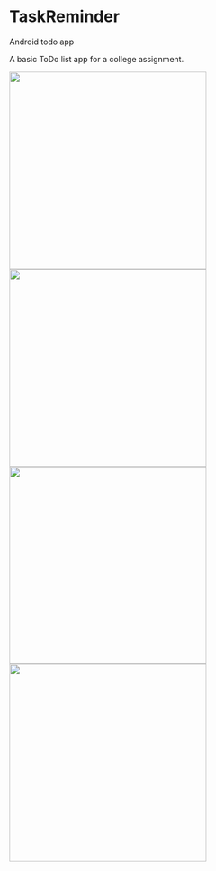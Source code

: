 # TaskReminder
Android todo app

A basic ToDo list app for a college assignment.  


<img src="https://cloud.githubusercontent.com/assets/8080260/17549538/98f43f0e-5ee8-11e6-869a-b0d2a60dd5fb.png" width="350"/>
<img src="https://cloud.githubusercontent.com/assets/8080260/17549547/9eda1812-5ee8-11e6-910b-c562e2d2154b.png" width="350"/>
<img src="https://cloud.githubusercontent.com/assets/8080260/17549588/ce60e322-5ee8-11e6-81ad-47fc200df7c0.png"width="350"/>
<img src="https://cloud.githubusercontent.com/assets/8080260/17550015/efdf5afe-5eea-11e6-9564-5aa0962f05bd.png" width="350"/>

